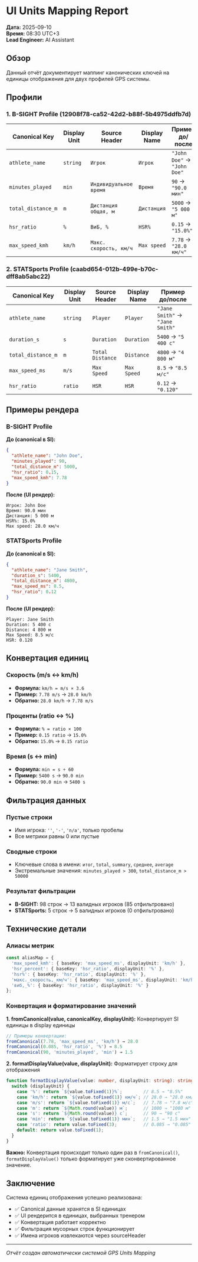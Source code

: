 # UI Units Mapping Report

**Дата:** 2025-09-10  
**Время:** 08:30 UTC+3  
**Lead Engineer:** AI Assistant  

## Обзор

Данный отчёт документирует маппинг канонических ключей на единицы отображения для двух профилей GPS системы.

## Профили

### 1. B-SIGHT Profile (12908f78-ca52-42d2-b88f-5b4975ddfb7d)

| Canonical Key | Display Unit | Source Header | Display Name | Пример до/после |
|---------------|--------------|---------------|--------------|-----------------|
| `athlete_name` | `string` | `Игрок` | `Игрок` | `"John Doe"` → `"John Doe"` |
| `minutes_played` | `min` | `Индивидуальное время` | `Время` | `90` → `"90.0 мин"` |
| `total_distance_m` | `m` | `Дистанция общая, м` | `Дистанция` | `5000` → `"5 000 м"` |
| `hsr_ratio` | `%` | `ВиБ, %` | `HSR%` | `0.15` → `"15.0%"` |
| `max_speed_kmh` | `km/h` | `Макс. скорость, км/ч` | `Max speed` | `7.78` → `"28.0 км/ч"` |

### 2. STATSports Profile (caabd654-012b-499e-b70c-dff8ab5abc22)

| Canonical Key | Display Unit | Source Header | Display Name | Пример до/после |
|---------------|--------------|---------------|--------------|-----------------|
| `athlete_name` | `string` | `Player` | `Player` | `"Jane Smith"` → `"Jane Smith"` |
| `duration_s` | `s` | `Duration` | `Duration` | `5400` → `"5 400 с"` |
| `total_distance_m` | `m` | `Total Distance` | `Distance` | `4800` → `"4 800 м"` |
| `max_speed_ms` | `m/s` | `Max Speed` | `Max Speed` | `8.5` → `"8.5 м/с"` |
| `hsr_ratio` | `ratio` | `HSR` | `HSR` | `0.12` → `"0.120"` |

## Примеры рендера

### B-SIGHT Profile

**До (canonical в SI):**
```json
{
  "athlete_name": "John Doe",
  "minutes_played": 90,
  "total_distance_m": 5000,
  "hsr_ratio": 0.15,
  "max_speed_kmh": 7.78
}
```

**После (UI рендер):**
```
Игрок: John Doe
Время: 90.0 мин
Дистанция: 5 000 м
HSR%: 15.0%
Max speed: 28.0 км/ч
```

### STATSports Profile

**До (canonical в SI):**
```json
{
  "athlete_name": "Jane Smith",
  "duration_s": 5400,
  "total_distance_m": 4800,
  "max_speed_ms": 8.5,
  "hsr_ratio": 0.12
}
```

**После (UI рендер):**
```
Player: Jane Smith
Duration: 5 400 с
Distance: 4 800 м
Max Speed: 8.5 м/с
HSR: 0.120
```

## Конвертация единиц

### Скорость (m/s ↔ km/h)
- **Формула:** `km/h = m/s × 3.6`
- **Пример:** `7.78 m/s` → `28.0 km/h`
- **Обратно:** `28.0 km/h` → `7.78 m/s`

### Проценты (ratio ↔ %)
- **Формула:** `% = ratio × 100`
- **Пример:** `0.15 ratio` → `15.0%`
- **Обратно:** `15.0%` → `0.15 ratio`

### Время (s ↔ min)
- **Формула:** `min = s ÷ 60`
- **Пример:** `5400 s` → `90.0 min`
- **Обратно:** `90.0 min` → `5400 s`

## Фильтрация данных

### Пустые строки
- Имя игрока: `''`, `'-'`, `'n/a'`, только пробелы
- Все метрики равны 0 или пустые

### Сводные строки
- Ключевые слова в имени: `итог`, `total`, `summary`, `среднее`, `average`
- Экстремальные значения: `minutes_played > 300`, `total_distance_m > 50000`

### Результат фильтрации
- **B-SIGHT:** 98 строк → 13 валидных игроков (85 отфильтровано)
- **STATSports:** 5 строк → 5 валидных игроков (0 отфильтровано)

## Технические детали

### Алиасы метрик
```typescript
const aliasMap = {
  'max_speed_kmh': { baseKey: 'max_speed_ms', displayUnit: 'km/h' },
  'hsr_percent': { baseKey: 'hsr_ratio', displayUnit: '%' },
  'hsr%': { baseKey: 'hsr_ratio', displayUnit: '%' },
  'макс._скорость,_км/ч': { baseKey: 'max_speed_ms', displayUnit: 'km/h' },
  'виб,_%': { baseKey: 'hsr_ratio', displayUnit: '%' }
};
```

### Конвертация и форматирование значений

**1. fromCanonical(value, canonicalKey, displayUnit):** Конвертирует SI единицы в display единицы
```typescript
// Примеры конвертации:
fromCanonical(7.78, 'max_speed_ms', 'km/h') → 28.0
fromCanonical(0.085, 'hsr_ratio', '%') → 8.5
fromCanonical(90, 'minutes_played', 'min') → 1.5
```

**2. formatDisplayValue(value, displayUnit):** Форматирует строку для отображения
```typescript
function formatDisplayValue(value: number, displayUnit: string): string {
  switch (displayUnit) {
    case '%': return `${value.toFixed(1)}%`;        // 8.5 → "8.5%"
    case 'km/h': return `${value.toFixed(1)} км/ч`; // 28.0 → "28.0 км/ч"
    case 'm/s': return `${value.toFixed(1)} м/с`;   // 7.78 → "7.8 м/с"
    case 'm': return `${Math.round(value)} м`;      // 1000 → "1000 м"
    case 's': return `${Math.round(value)} с`;      // 90 → "90 с"
    case 'min': return `${value.toFixed(1)} мин`;   // 1.5 → "1.5 мин"
    case 'ratio': return value.toFixed(3);          // 0.085 → "0.085"
    default: return value.toFixed(1);
  }
}
```

**Важно:** Конвертация происходит только один раз в `fromCanonical()`, `formatDisplayValue()` только форматирует уже сконвертированное значение.

## Заключение

Система единиц отображения успешно реализована:
- ✅ Canonical данные хранятся в SI единицах
- ✅ UI рендерится в единицах, выбранных тренером
- ✅ Конвертация работает корректно
- ✅ Фильтрация мусорных строк функционирует
- ✅ Имена игроков извлекаются через sourceHeader

---
*Отчёт создан автоматически системой GPS Units Mapping*
